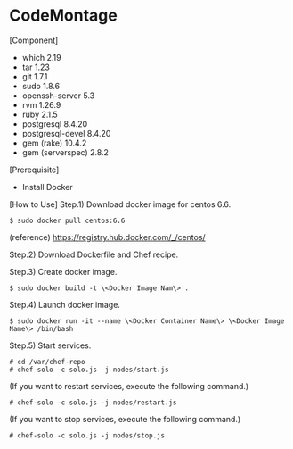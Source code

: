 # CodeMontage

[Component]
* which 2.19
* tar 1.23
* git 1.7.1
* sudo 1.8.6
* openssh-server 5.3
* rvm 1.26.9
* ruby 2.1.5
* postgresql 8.4.20
* postgresql-devel 8.4.20
* gem (rake) 10.4.2
* gem (serverspec) 2.8.2


[Prerequisite]
* Install Docker

[How to Use]
Step.1) Download docker image for centos 6.6.

	$ sudo docker pull centos:6.6

 (reference)
 https://registry.hub.docker.com/_/centos/

Step.2) Download Dockerfile and Chef recipe.

Step.3) Create docker image.

	$ sudo docker build -t \<Docker Image Nam\> .

Step.4) Launch docker image.

	$ sudo docker run -it --name \<Docker Container Name\> \<Docker Image Name\> /bin/bash

Step.5) Start services.

	# cd /var/chef-repo
	# chef-solo -c solo.js -j nodes/start.js

(If you want to restart services, execute the following command.)

	# chef-solo -c solo.js -j nodes/restart.js

(If you want to stop services, execute the following command.)

	# chef-solo -c solo.js -j nodes/stop.js
